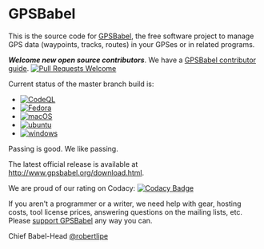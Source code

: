 
# GPSBabel

This is the source code for [GPSBabel](https://www.gpsbabel.org), the free
software project to manage GPS data (waypoints, tracks, routes) in your
GPSes or in related programs.

***Welcome new open source contributors***.
We have a [GPSBabel contributor guide](https://github.com/gpsbabel/gpsbabel/blob/master/README.contrib).
[![Pull Requests Welcome](https://img.shields.io/badge/PRs-welcome-brightgreen.svg?style=flat)](http://makeapullrequest.com)

Current status of the master branch build is:

- [![CodeQL](https://github.com/GPSBabel/gpsbabel/workflows/CodeQL/badge.svg?branch=master)](https://github.com/GPSBabel/gpsbabel/actions?query=workflow%3ACodeQL)
- [![Fedora](https://github.com/GPSBabel/gpsbabel/workflows/fedora/badge.svg?branch=master)](https://github.com/GPSBabel/gpsbabel/actions?query=workflow%3Afedora)
- [![macOS](https://github.com/GPSBabel/gpsbabel/workflows/macos/badge.svg?branch=master)](https://github.com/GPSBabel/gpsbabel/actions?query=workflow%3Amacos)
- [![ubuntu](https://github.com/GPSBabel/gpsbabel/workflows/ubuntu/badge.svg?branch=master)](https://github.com/GPSBabel/gpsbabel/actions?query=workflow%3Aubuntu)
- [![windows](https://github.com/GPSBabel/gpsbabel/workflows/windows/badge.svg?branch=master)](https://github.com/GPSBabel/gpsbabel/actions?query=workflow%3Awindows)

Passing is good. We like passing.

The latest official release is available at <http://www.gpsbabel.org/download.html>.

We are proud of our rating on Codacy: [![Codacy Badge](https://app.codacy.com/project/badge/Grade/b87af2d47325425cbaeea5805eff2c6b)](https://app.codacy.com/gh/GPSBabel/gpsbabel/dashboard?utm_source=gh&utm_medium=referral&utm_content=&utm_campaign=Badge_grade)

If you aren't a programmer or a writer, we need help with gear, hosting costs,
tool license prices, answering questions on the mailing lists, etc. Please
[support GPSBabel](https://www.gpsbabel.org/contribute.html) any way you can.

Chief Babel-Head
[@robertlipe](https://github.com/robertlipe)
